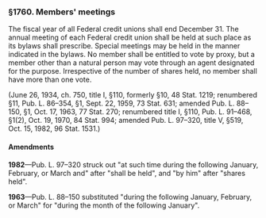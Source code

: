 ### §1760. Members' meetings ###

The fiscal year of all Federal credit unions shall end December 31. The annual meeting of each Federal credit union shall be held at such place as its bylaws shall prescribe. Special meetings may be held in the manner indicated in the bylaws. No member shall be entitled to vote by proxy, but a member other than a natural person may vote through an agent designated for the purpose. Irrespective of the number of shares held, no member shall have more than one vote.

(June 26, 1934, ch. 750, title I, §110, formerly §10, 48 Stat. 1219; renumbered §11, Pub. L. 86–354, §1, Sept. 22, 1959, 73 Stat. 631; amended Pub. L. 88–150, §1, Oct. 17, 1963, 77 Stat. 270; renumbered title I, §110, Pub. L. 91–468, §1(2), Oct. 19, 1970, 84 Stat. 994; amended Pub. L. 97–320, title V, §519, Oct. 15, 1982, 96 Stat. 1531.)

#### Amendments ####

**1982**—Pub. L. 97–320 struck out "at such time during the following January, February, or March and" after "shall be held", and "by him" after "shares held".

**1963**—Pub. L. 88–150 substituted "during the following January, February, or March" for "during the month of the following January".